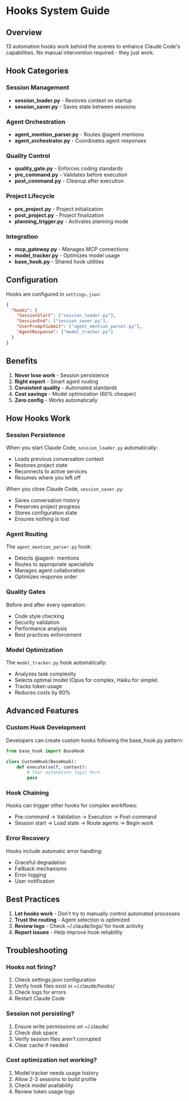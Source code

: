 # Hooks System Guide

## Overview
13 automation hooks work behind the scenes to enhance Claude Code's capabilities. No manual intervention required - they just work.

## Hook Categories

### Session Management
- **session_loader.py** - Restores context on startup
- **session_saver.py** - Saves state between sessions

### Agent Orchestration  
- **agent_mention_parser.py** - Routes @agent mentions
- **agent_orchestrator.py** - Coordinates agent responses

### Quality Control
- **quality_gate.py** - Enforces coding standards
- **pre_command.py** - Validates before execution
- **post_command.py** - Cleanup after execution

### Project Lifecycle
- **pre_project.py** - Project initialization
- **post_project.py** - Project finalization
- **planning_trigger.py** - Activates planning mode

### Integration
- **mcp_gateway.py** - Manages MCP connections
- **model_tracker.py** - Optimizes model usage
- **base_hook.py** - Shared hook utilities

## Configuration

Hooks are configured in `settings.json`:
```json
{
  "hooks": {
    "SessionStart": ["session_loader.py"],
    "SessionEnd": ["session_saver.py"],
    "UserPromptSubmit": ["agent_mention_parser.py"],
    "AgentResponse": ["model_tracker.py"]
  }
}
```

## Benefits

1. **Never lose work** - Session persistence
2. **Right expert** - Smart agent routing
3. **Consistent quality** - Automated standards
4. **Cost savings** - Model optimization (60% cheaper)
5. **Zero config** - Works automatically

## How Hooks Work

### Session Persistence
When you start Claude Code, `session_loader.py` automatically:
- Loads previous conversation context
- Restores project state
- Reconnects to active services
- Resumes where you left off

When you close Claude Code, `session_saver.py`:
- Saves conversation history
- Preserves project progress
- Stores configuration state
- Ensures nothing is lost

### Agent Routing
The `agent_mention_parser.py` hook:
- Detects @agent- mentions
- Routes to appropriate specialists
- Manages agent collaboration
- Optimizes response order

### Quality Gates
Before and after every operation:
- Code style checking
- Security validation
- Performance analysis
- Best practices enforcement

### Model Optimization
The `model_tracker.py` hook automatically:
- Analyzes task complexity
- Selects optimal model (Opus for complex, Haiku for simple)
- Tracks token usage
- Reduces costs by 60%

## Advanced Features

### Custom Hook Development
Developers can create custom hooks following the base_hook.py pattern:
```python
from base_hook import BaseHook

class CustomHook(BaseHook):
    def execute(self, context):
        # Your automation logic here
        pass
```

### Hook Chaining
Hooks can trigger other hooks for complex workflows:
- Pre-command → Validation → Execution → Post-command
- Session start → Load state → Route agents → Begin work

### Error Recovery
Hooks include automatic error handling:
- Graceful degradation
- Fallback mechanisms
- Error logging
- User notification

## Best Practices

1. **Let hooks work** - Don't try to manually control automated processes
2. **Trust the routing** - Agent selection is optimized
3. **Review logs** - Check ~/.claude/logs/ for hook activity
4. **Report issues** - Help improve hook reliability

## Troubleshooting

### Hooks not firing?
1. Check settings.json configuration
2. Verify hook files exist in ~/.claude/hooks/
3. Check logs for errors
4. Restart Claude Code

### Session not persisting?
1. Ensure write permissions on ~/.claude/
2. Check disk space
3. Verify session files aren't corrupted
4. Clear cache if needed

### Cost optimization not working?
1. Model tracker needs usage history
2. Allow 2-3 sessions to build profile
3. Check model availability
4. Review token usage logs
